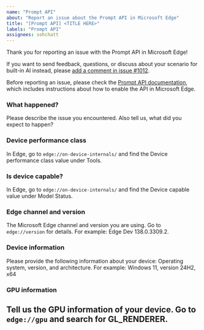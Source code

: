 ```yaml
---
name: "Prompt API"
about: "Report an issue about the Prompt API in Microsoft Edge"
title: "[Prompt API] <TITLE HERE>"
labels: "Prompt API"
assignees: sohchatt
---
```

Thank you for reporting an issue with the Prompt API in Microsoft Edge!

If you want to send feedback, questions, or discuss about your scenario for built-in AI instead, please [add a comment in issue #1012](https://github.com/MicrosoftEdge/MSEdgeExplainers/issues/1012).

Before reporting an issue, please check the [Prompt API documentation](https://learn.microsoft.com/microsoft-edge/web-platform/prompt-api), which includes instructions about how to enable the API in Microsoft Edge.

### What happened?

Please describe the issue you encountered. Also tell us, what did you expect to happen?

### Device performance class

In Edge, go to `edge://on-device-internals/` and find the Device performance class value under Tools.

### Is device capable?

In Edge, go to `edge://on-device-internals/` and find the Device capable value under Model Status.

### Edge channel and version

The Microsoft Edge channel and version you are using. Go to `edge://version` for details.
For example: Edge Dev 138.0.3309.2.

### Device information

Please provide the following information about your device: Operating system, version, and architecture.
For example: Windows 11, version 24H2, x64

### GPU information

Tell us the GPU information of your device. Go to `edge://gpu` and search for GL_RENDERER.
---
